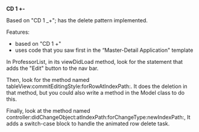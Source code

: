 **CD 1 +-**

Based on "CD 1 _+"; has the delete pattern implemented.

Features:
- based on "CD 1 +"
- uses code that you saw first in the “Master-Detail Application" template

In ProfessorList, in its viewDidLoad method, look for the statement that adds the "Edit" button to the nav bar.

Then, look for the method named tableView:commitEditingStyle:forRowAtIndexPath:. It does the deletion in that method, but you could also write a method in the Model class to do this.

Finally, look at the method named controller:didChangeObject:atIndexPath:forChangeType:newIndexPath:, It adds a switch-case block to handle the animated row delete task.
